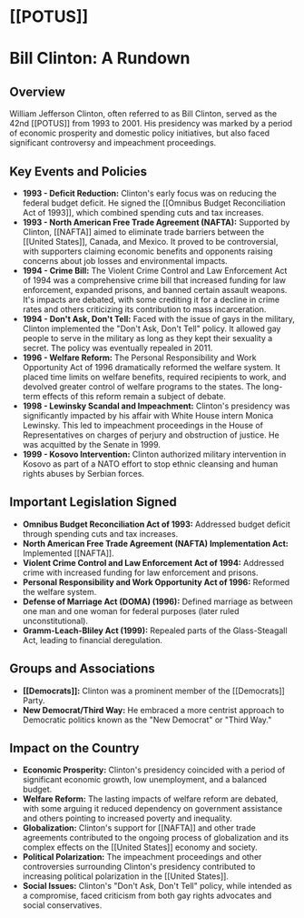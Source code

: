 # [[POTUS]]
# Bill Clinton: A Rundown

## Overview

William Jefferson Clinton, often referred to as Bill Clinton, served as the 42nd [[POTUS]] from 1993 to 2001. His presidency was marked by a period of economic prosperity and domestic policy initiatives, but also faced significant controversy and impeachment proceedings.

## Key Events and Policies

*   **1993 - Deficit Reduction:** Clinton's early focus was on reducing the federal budget deficit. He signed the [[Omnibus Budget Reconciliation Act of 1993]], which combined spending cuts and tax increases.
*   **1993 - North American Free Trade Agreement (NAFTA):** Supported by Clinton, [[NAFTA]] aimed to eliminate trade barriers between the [[United States]], Canada, and Mexico. It proved to be controversial, with supporters claiming economic benefits and opponents raising concerns about job losses and environmental impacts.
*   **1994 - Crime Bill:** The Violent Crime Control and Law Enforcement Act of 1994 was a comprehensive crime bill that increased funding for law enforcement, expanded prisons, and banned certain assault weapons. It's impacts are debated, with some crediting it for a decline in crime rates and others criticizing its contribution to mass incarceration.
*   **1994 - Don't Ask, Don't Tell:** Faced with the issue of gays in the military, Clinton implemented the "Don't Ask, Don't Tell" policy. It allowed gay people to serve in the military as long as they kept their sexuality a secret. The policy was eventually repealed in 2011.
*   **1996 - Welfare Reform:** The Personal Responsibility and Work Opportunity Act of 1996 dramatically reformed the welfare system. It placed time limits on welfare benefits, required recipients to work, and devolved greater control of welfare programs to the states. The long-term effects of this reform remain a subject of debate.
*   **1998 - Lewinsky Scandal and Impeachment:** Clinton's presidency was significantly impacted by his affair with White House intern Monica Lewinsky. This led to impeachment proceedings in the House of Representatives on charges of perjury and obstruction of justice. He was acquitted by the Senate in 1999.
*   **1999 - Kosovo Intervention:** Clinton authorized military intervention in Kosovo as part of a NATO effort to stop ethnic cleansing and human rights abuses by Serbian forces.

## Important Legislation Signed

*   **Omnibus Budget Reconciliation Act of 1993:** Addressed budget deficit through spending cuts and tax increases.
*   **North American Free Trade Agreement (NAFTA) Implementation Act:** Implemented [[NAFTA]].
*   **Violent Crime Control and Law Enforcement Act of 1994:** Addressed crime with increased funding for law enforcement and prisons.
*   **Personal Responsibility and Work Opportunity Act of 1996:** Reformed the welfare system.
*   **Defense of Marriage Act (DOMA) (1996):** Defined marriage as between one man and one woman for federal purposes (later ruled unconstitutional).
*   **Gramm-Leach-Bliley Act (1999):** Repealed parts of the Glass-Steagall Act, leading to financial deregulation.

## Groups and Associations

*   **[[Democrats]]:** Clinton was a prominent member of the [[Democrats]] Party.
*   **New Democrat/Third Way:** He embraced a more centrist approach to Democratic politics known as the "New Democrat" or "Third Way."

## Impact on the Country

*   **Economic Prosperity:** Clinton's presidency coincided with a period of significant economic growth, low unemployment, and a balanced budget.
*   **Welfare Reform:** The lasting impacts of welfare reform are debated, with some arguing it reduced dependency on government assistance and others pointing to increased poverty and inequality.
*   **Globalization:** Clinton's support for [[NAFTA]] and other trade agreements contributed to the ongoing process of globalization and its complex effects on the [[United States]] economy and society.
*   **Political Polarization:** The impeachment proceedings and other controversies surrounding Clinton's presidency contributed to increasing political polarization in the [[United States]].
*   **Social Issues:** Clinton's "Don't Ask, Don't Tell" policy, while intended as a compromise, faced criticism from both gay rights advocates and social conservatives.
